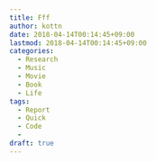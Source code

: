 ```yaml
---
title: Fff
author: kottn
date: 2018-04-14T00:14:45+09:00
lastmod: 2018-04-14T00:14:45+09:00
categories:
  - Research
  - Music
  - Movie
  - Book
  - Life
tags:
  - Report
  - Quick
  - Code
  - 
draft: true
---
```


